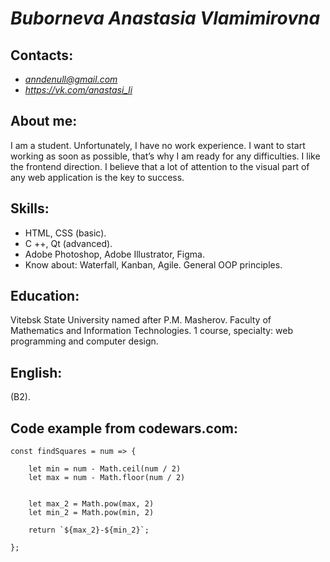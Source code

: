 #   *Buborneva  Anastasia  Vlamimirovna*  #

##   Contacts: 
* *anndenull@gmail.com*
* *https://vk.com/anastasi_li* 

##   About me:   
I am a student. Unfortunately, I have no work experience. I want to start working as soon as possible, that’s why  I am ready for any difficulties. I like the frontend direction. I believe that a lot of attention to the visual part of any web application  is the key to success. 

##   Skills:   
* HTML, CSS (basic).
* C ++, Qt (advanced).
* Adobe Photoshop, Adobe Illustrator, Figma.
* Know about: Waterfall, Kanban, Agile. General OOP principles.

##   Education:   
Vitebsk State University named after P.M. Masherov.
Faculty of Mathematics and Information Technologies.
1 course, specialty: web programming and computer design.

##   English:   
 (B2).

##  Code example from codewars.com: 

    const findSquares = num => {

        let min = num - Math.ceil(num / 2)
        let max = num - Math.floor(num / 2)
    
        
        let max_2 = Math.pow(max, 2)
        let min_2 = Math.pow(min, 2)

        return `${max_2}-${min_2}`;

    };
